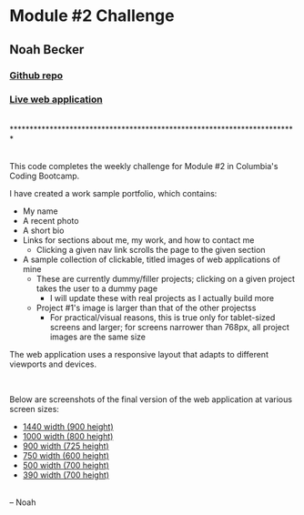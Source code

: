 # Module #2 Challenge
## Noah Becker

### [Github repo](https://github.com/noah35becker/noah-becker-portfolio/)

### [Live web application](https://noah35becker.github.io/noah-becker-portfolio/)
<br/>
************************************************************************

<br/>
<br/>

This code completes the weekly challenge for Module #2 in Columbia's Coding Bootcamp.
<br/>

I have created a work sample portfolio, which contains:
- My name
- A recent photo
- A short bio
- Links for sections about me, my work, and how to contact me
    - Clicking a given nav link scrolls the page to the given section
- A sample collection of clickable, titled images of web applications of mine
    - These are currently dummy/filler projects; clicking on a given project takes the user to a dummy page
        - I will update these with real projects as I actually build more
    - Project #1's image is larger than that of the other projectss
        - For practical/visual reasons, this is true only for tablet-sized screens and larger; for screens narrower than 768px, all project images are the same size

The web application uses a responsive layout that adapts to different viewports and devices.

<br/>



Below are screenshots of the final version of the web application at various screen sizes:

- [1440 width (900 height)](assets/final-screenshots/final-screenshot-1440-x-900.png/)
- [1000 width (800 height)](assets/final-screenshots/final-screenshot-1000-x-800.png/)
- [900 width (725 height)](assets/final-screenshots/final-screenshot-900-x-725.png/)
- [750 width (600 height)](assets/final-screenshots/final-screenshot-750-x-600.png/)
- [500 width (700 height)](assets/final-screenshots/final-screenshot-500-x-700.png/)
- [390 width (700 height)](assets/final-screenshots/final-screenshot-390-x-700.png/)

<br/>
– Noah